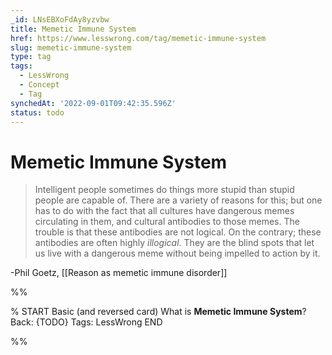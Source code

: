 ```yaml
---
_id: LNsEBXoFdAy8yzvbw
title: Memetic Immune System
href: https://www.lesswrong.com/tag/memetic-immune-system
slug: memetic-immune-system
type: tag
tags:
  - LessWrong
  - Concept
  - Tag
synchedAt: '2022-09-01T09:42:35.596Z'
status: todo
---
```


# Memetic Immune System

> Intelligent people sometimes do things more stupid than stupid people are capable of. There are a variety of reasons for this; but one has to do with the fact that all cultures have dangerous memes circulating in them, and cultural antibodies to those memes. The trouble is that these antibodies are not logical. On the contrary; these antibodies are often highly *illogical*. They are the blind spots that let us live with a dangerous meme without being impelled to action by it.

-Phil Goetz, [[Reason as memetic immune disorder]]


%%

% START
Basic (and reversed card)
What is **Memetic Immune System**?
Back: {TODO}
Tags: LessWrong
END
<!--ID: 1663156977114-->


%%
	
